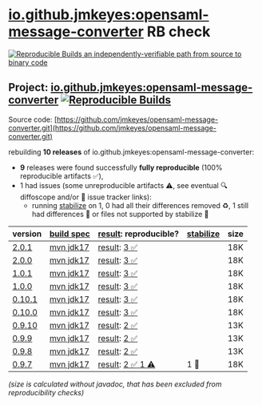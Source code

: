 [io.github.jmkeyes:opensaml-message-converter](https://central.sonatype.com/artifact/io.github.jmkeyes/opensaml-message-converter/versions) RB check
=======

[![Reproducible Builds](https://reproducible-builds.org/images/logos/rb.svg) an independently-verifiable path from source to binary code](https://reproducible-builds.org/)

## Project: [io.github.jmkeyes:opensaml-message-converter](https://central.sonatype.com/artifact/io.github.jmkeyes/opensaml-message-converter/versions) [![Reproducible Builds](https://img.shields.io/endpoint?url=https://raw.githubusercontent.com/jvm-repo-rebuild/reproducible-central/master/content/io/github/jmkeyes/opensaml-message-converter/badge.json)](https://github.com/jvm-repo-rebuild/reproducible-central/blob/master/content/io/github/jmkeyes/opensaml-message-converter/README.md)

Source code: [https://github.com/jmkeyes/opensaml-message-converter.git](https://github.com/jmkeyes/opensaml-message-converter.git)

rebuilding **10 releases** of io.github.jmkeyes:opensaml-message-converter:
- **9** releases were found successfully **fully reproducible** (100% reproducible artifacts :white_check_mark:),
- 1 had issues (some unreproducible artifacts :warning:, see eventual :mag: diffoscope and/or :memo: issue tracker links):
  - running [stabilize](doc/stabilize.md) on 1, 0 had all their differences removed :recycle:, 1 still had differences :rotating_light: or files not supported by stabilize :no_entry_sign:

| version | [build spec](/BUILDSPEC.md) | [result](https://reproducible-builds.org/docs/jvm/): reproducible? | [stabilize](https://github.com/google/oss-rebuild/blob/main/cmd/stabilize/README.md) | size |
| -- | --------- | ------ | ------ | -- |
| [2.0.1](https://central.sonatype.com/artifact/io.github.jmkeyes/opensaml-message-converter/2.0.1/pom) | [mvn jdk17](opensaml-message-converter-2.0.1.buildspec) | [result](opensaml-message-converter-2.0.1.buildinfo): [3 :white_check_mark: ](opensaml-message-converter-2.0.1.buildcompare) | | 18K |
| [2.0.0](https://central.sonatype.com/artifact/io.github.jmkeyes/opensaml-message-converter/2.0.0/pom) | [mvn jdk17](opensaml-message-converter-2.0.0.buildspec) | [result](opensaml-message-converter-2.0.0.buildinfo): [3 :white_check_mark: ](opensaml-message-converter-2.0.0.buildcompare) | | 18K |
| [1.0.1](https://central.sonatype.com/artifact/io.github.jmkeyes/opensaml-message-converter/1.0.1/pom) | [mvn jdk17](opensaml-message-converter-1.0.1.buildspec) | [result](opensaml-message-converter-1.0.1.buildinfo): [3 :white_check_mark: ](opensaml-message-converter-1.0.1.buildcompare) | | 18K |
| [1.0.0](https://central.sonatype.com/artifact/io.github.jmkeyes/opensaml-message-converter/1.0.0/pom) | [mvn jdk17](opensaml-message-converter-1.0.0.buildspec) | [result](opensaml-message-converter-1.0.0.buildinfo): [3 :white_check_mark: ](opensaml-message-converter-1.0.0.buildcompare) | | 18K |
| [0.10.1](https://central.sonatype.com/artifact/io.github.jmkeyes/opensaml-message-converter/0.10.1/pom) | [mvn jdk17](opensaml-message-converter-0.10.1.buildspec) | [result](opensaml-message-converter-0.10.1.buildinfo): [3 :white_check_mark: ](opensaml-message-converter-0.10.1.buildcompare) | | 18K |
| [0.10.0](https://central.sonatype.com/artifact/io.github.jmkeyes/opensaml-message-converter/0.10.0/pom) | [mvn jdk17](opensaml-message-converter-0.10.0.buildspec) | [result](opensaml-message-converter-0.10.0.buildinfo): [3 :white_check_mark: ](opensaml-message-converter-0.10.0.buildcompare) | | 18K |
| [0.9.10](https://central.sonatype.com/artifact/io.github.jmkeyes/opensaml-message-converter/0.9.10/pom) | [mvn jdk17](opensaml-message-converter-0.9.10.buildspec) | [result](opensaml-message-converter-0.9.10.buildinfo): [2 :white_check_mark: ](opensaml-message-converter-0.9.10.buildcompare) | | 13K |
| [0.9.9](https://central.sonatype.com/artifact/io.github.jmkeyes/opensaml-message-converter/0.9.9/pom) | [mvn jdk17](opensaml-message-converter-0.9.9.buildspec) | [result](opensaml-message-converter-0.9.9.buildinfo): [2 :white_check_mark: ](opensaml-message-converter-0.9.9.buildcompare) | | 13K |
| [0.9.8](https://central.sonatype.com/artifact/io.github.jmkeyes/opensaml-message-converter/0.9.8/pom) | [mvn jdk17](opensaml-message-converter-0.9.8.buildspec) | [result](opensaml-message-converter-0.9.8.buildinfo): [2 :white_check_mark: ](opensaml-message-converter-0.9.8.buildcompare) | | 13K |
| [0.9.7](https://central.sonatype.com/artifact/io.github.jmkeyes/opensaml-message-converter/0.9.7/pom) | [mvn jdk17](opensaml-message-converter-0.9.7.buildspec) | [result](opensaml-message-converter-0.9.7.buildinfo): [2 :white_check_mark:  1 :warning:](opensaml-message-converter-0.9.7.buildcompare) | 1 :rotating_light: | 18K |

<i>(size is calculated without javadoc, that has been excluded from reproducibility checks)</i>
